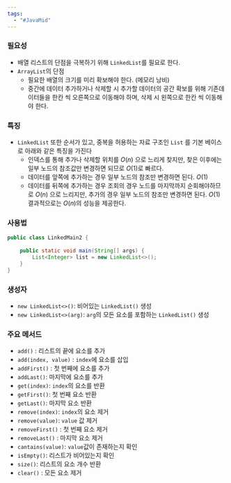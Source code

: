 ```yaml
---
tags:
  - "#JavaMid"
---
```


### 필요성

- 배열 리스트의 단점을 극복하기 위해 `LinkedList`를 필요로 한다.
- `ArrayList`의 단점
	- 필요한 배열의 크기를 미리 확보해야 한다. (메모리 낭비)
	- 중간에 데이터 추가하거나 삭제할 시 추가할 데이터의 공간 확보를 위해 기존데이터들을 한칸 씩 오른쪽으로 이동해야 하며, 삭제 시 왼쪽으로 한칸 씩 이동해야 한다.

### 특징

- `LinkedList` 또한 순서가 있고, 중복을 허용하는 자료 구조인 `List` 를 기본 베이스로 아래와 같은 특징을 가진다
	- 인덱스를 통해 추가나 삭제할 위치를 $O(n)$ 으로 느리게 찾지만, 찾은 이후에는 일부 노드의 참조값만 변경하면 되므로 $O(1)$로 빠르다.
	- 데이터를 앞쪽에 추가하는 경우 일부 노드의 참조만 변경하면 된다. $O(1)$
	- 데이터를 뒤쪽에 추가하는 경우 조회의 경우 노드를 마지막까지 순회해야하므로 $O(n)$ 으로 느리지만, 추가의 경우 일부 노드의 참조만 변경하면 된다. $O(1)$ 결과적으로는 $O(n)$의 성능을 제공한다.

### 사용법

```java
public class LinkedMain2 {  
  
    public static void main(String[] args) {  
        List<Integer> list = new LinkedList<>();  
    }  
}
```

### 생성자

- `new LinkedList<>()`: 비어있는 `LinkedList()` 생성
- `new LinkedList<>(arg)`: `arg`의 모든 요소를 포함하는 `LinkedList()` 생성

### 주요 메서드

- `add()` : 리스트의 끝에 요소를 추가
- `add(index, value)` : `index`에 요소를 삽입
- `addFirst()` : 첫 번째에 요소를 추가
- `addLast()`: 마지막에 요소를 추가
- `get(index)`: `index`의 요소를 반환
- `getFirst()`: 첫 번째 요소 반환
- `getLast()`: 마지막 요소 반환
- `remove(index)`: `index`의 요소 제거
- `remove(value)`: `value` 값 제거
- `removeFirst()` : 첫 번째 요소 제거
- `removeLast()` : 마지막 요소 제거
- `cantains(value)`: `value`값이 존재하는지 확인
- `isEmpty()`: 리스트가 비어있는지 확인
- `size()`: 리스트의 요소 개수 반환
- `clear()` : 모든 요소 제거